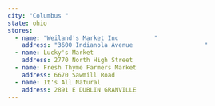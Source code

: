 ```yaml
---
city: "Columbus "
state: ohio
stores:
  - name: "Weiland's Market Inc          "
    address: "3600 Indianola Avenue                    "
  - name: Lucky's Market
    address: 2770 North High Street
  - name: Fresh Thyme Farmers Market
    address: 6670 Sawmill Road
  - name: It's All Natural
    address: 2891 E DUBLIN GRANVILLE
---
```

